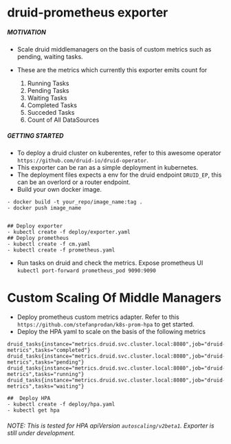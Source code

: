 # druid-prometheus exporter

##### MOTIVATION
- Scale druid middlemanagers on the basis of custom metrics such as pending, waiting tasks. 
- These are the metrics which currently this exporter emits count for

    1. Running Tasks
    2. Pending Tasks
    3. Waiting Tasks
    4. Completed Tasks
    5. Succeded Tasks
    5. Count of All DataSources

##### GETTING STARTED
 - To deploy a druid cluster on kuberentes, refer to this awesome operator ```https://github.com/druid-io/druid-operator```.
 - This exporter can be ran as a simple deployment in kubernetes. 
 - The deployment files expects a env for the druid endpoint ```DRUID_EP```, this can be an overlord or a router endpoint. 
 - Build your own docker image.

 ```
 - docker build -t your_repo/image_name:tag .
 - docker push image_name
 ```

 ```

 ## Deploy exporter
 - kubectl create -f deploy/exporter.yaml 
 ## Deploy prometheus
 - kubectl create -f cm.yaml 
 - kubectl create -f prometheus.yaml
 ```
- Run tasks on druid and check the metrics. Expose prometheus UI ```kubectl port-forward prometheus_pod 9090:9090```


# Custom Scaling Of Middle Managers

  - Deploy prometheus custom metrics adapter. Refer to this  ```https://github.com/stefanprodan/k8s-prom-hpa``` to get started.
  - Deploy the HPA yaml to scale on the basis of the following metrics
  
  ```
druid_tasks{instance="metrics.druid.svc.cluster.local:8080",job="druid-metrics",tasks="completed"}	
druid_tasks{instance="metrics.druid.svc.cluster.local:8080",job="druid-metrics",tasks="pending"}
druid_tasks{instance="metrics.druid.svc.cluster.local:8080",job="druid-metrics",tasks="running"}
druid_tasks{instance="metrics.druid.svc.cluster.local:8080",job="druid-metrics",tasks="waiting"}

```
 ```
 ##  Deploy HPA 
 - kubectl create -f deploy/hpa.yaml
 - kubectl get hpa
 ```
 
 ######  NOTE: This is tested for HPA apiVersion ```autoscaling/v2beta1```. Exporter is still under development.



 

